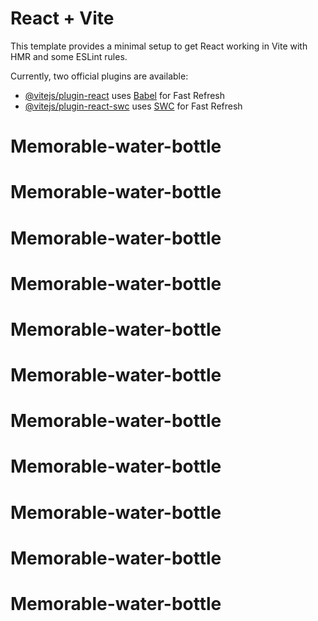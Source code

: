 # React + Vite

This template provides a minimal setup to get React working in Vite with HMR and some ESLint rules.

Currently, two official plugins are available:

- [@vitejs/plugin-react](https://github.com/vitejs/vite-plugin-react/blob/main/packages/plugin-react/README.md) uses [Babel](https://babeljs.io/) for Fast Refresh
- [@vitejs/plugin-react-swc](https://github.com/vitejs/vite-plugin-react-swc) uses [SWC](https://swc.rs/) for Fast Refresh
# Memorable-water-bottle
# Memorable-water-bottle
# Memorable-water-bottle
# Memorable-water-bottle
# Memorable-water-bottle
# Memorable-water-bottle
# Memorable-water-bottle
# Memorable-water-bottle
# Memorable-water-bottle
# Memorable-water-bottle
# Memorable-water-bottle
